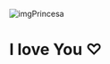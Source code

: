 ![imgPrincesa](https://user-images.githubusercontent.com/124397531/216715194-ca8bad04-1b60-4a09-9183-e19ca5efff0f.jpg)
# I love You ♡
